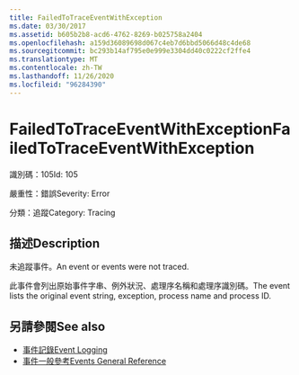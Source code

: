 ```yaml
---
title: FailedToTraceEventWithException
ms.date: 03/30/2017
ms.assetid: b605b2b8-acd6-4762-8269-b025758a2404
ms.openlocfilehash: a159d36089698d067c4eb7d6bbd5066d48c4de68
ms.sourcegitcommit: bc293b14af795e0e999e3304dd40c0222cf2ffe4
ms.translationtype: MT
ms.contentlocale: zh-TW
ms.lasthandoff: 11/26/2020
ms.locfileid: "96284390"
---
```

# <a name="failedtotraceeventwithexception"></a><span data-ttu-id="458eb-102">FailedToTraceEventWithException</span><span class="sxs-lookup"><span data-stu-id="458eb-102">FailedToTraceEventWithException</span></span>

<span data-ttu-id="458eb-103">識別碼：105</span><span class="sxs-lookup"><span data-stu-id="458eb-103">Id: 105</span></span>  
  
 <span data-ttu-id="458eb-104">嚴重性：錯誤</span><span class="sxs-lookup"><span data-stu-id="458eb-104">Severity: Error</span></span>  
  
 <span data-ttu-id="458eb-105">分類：追蹤</span><span class="sxs-lookup"><span data-stu-id="458eb-105">Category: Tracing</span></span>  
  
## <a name="description"></a><span data-ttu-id="458eb-106">描述</span><span class="sxs-lookup"><span data-stu-id="458eb-106">Description</span></span>  

 <span data-ttu-id="458eb-107">未追蹤事件。</span><span class="sxs-lookup"><span data-stu-id="458eb-107">An event or events were not traced.</span></span>  
  
 <span data-ttu-id="458eb-108">此事件會列出原始事件字串、例外狀況、處理序名稱和處理序識別碼。</span><span class="sxs-lookup"><span data-stu-id="458eb-108">The event lists the original event string, exception, process name and process ID.</span></span>  
  
## <a name="see-also"></a><span data-ttu-id="458eb-109">另請參閱</span><span class="sxs-lookup"><span data-stu-id="458eb-109">See also</span></span>

- [<span data-ttu-id="458eb-110">事件記錄</span><span class="sxs-lookup"><span data-stu-id="458eb-110">Event Logging</span></span>](index.md)
- [<span data-ttu-id="458eb-111">事件一般參考</span><span class="sxs-lookup"><span data-stu-id="458eb-111">Events General Reference</span></span>](events-general-reference.md)
